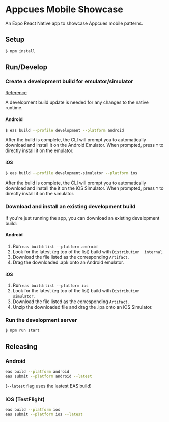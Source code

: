 # Appcues Mobile Showcase

An Expo React Native app to showcase Appcues mobile patterns.

## Setup

```sh
$ npm install
```

## Run/Develop

### Create a development build for emulator/simulator

[Reference](https://docs.expo.dev/develop/development-builds/create-a-build/#create-a-build-for-emulatorsimulator)

A development build update is needed for any changes to the native runtime.

#### Android

```sh
$ eas build --profile development --platform android
```

After the build is complete, the CLI will prompt you to automatically download and install it on the Android Emulator. When prompted, press `Y` to directly install it on the emulator.

#### iOS

```sh
$ eas build --profile development-simulator --platform ios
```

After the build is complete, the CLI will prompt you to automatically download and install the it on the iOS Simulator. When prompted, press `Y` to directly install it on the simulator.

### Download and install an existing development build

If you're just running the app, you can download an existing development build:

#### Android

1. Run `eas build:list --platform android`
2. Look for the latest (eg top of the list) build with `Distribution  internal`.
3. Download the file listed as the corresponding `Artifact`.
4. Drag the downloaded .apk onto an Android emulator.

#### iOS

1. Run `eas build:list --platform ios`
2. Look for the latest (eg top of the list) build with `Distribution  simulator`.
3. Download the file listed as the corresponding `Artifact`.
4. Unzip the downloaded file and drag the .ipa onto an iOS Simulator.

### Run the development server

```sh
$ npm run start
```

## Releasing

### Android

```sh
eas build --platform android
eas submit --platform android --latest
```

(`--latest` flag uses the lastest EAS build)

### iOS (TestFlight)

```sh
eas build --platform ios
eas submit --platform ios --latest
```
